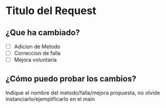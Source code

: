 # Titulo del Request

## ¿Que ha cambiado?

- [ ] Adicion de Metodo
- [ ] Correccion de falla
- [ ] Mejora voluntaria

## ¿Cómo puedo probar los cambios?
Indique el nombre del metodo/falla/mejora propuesta, no olvide instanciarlo/ejemplificarlo en el main
